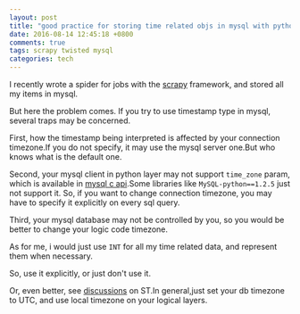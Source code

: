 ```yaml
---
layout: post
title: "good practice for storing time related objs in mysql with python"
date: 2016-08-14 12:45:18 +0800
comments: true
tags: scrapy twisted mysql
categories: tech
---
```


I recently wrote a spider for jobs with the [scrapy][1] framework, and stored all my items in mysql.

But here the problem comes. If you try to use timestamp type in mysql, several traps may be concerned.

First, how the timestamp being interpreted is affected by your connection timezone.If you do not specify, it may use the mysql server one.But who knows what is the default one.

Second, your mysql client in python layer may not support `time_zone` param, which is available in [mysql c api][2].Some libraries like `MySQL-python==1.2.5` just not support it.
So, if you want to change connection timezone, you may have to specify it explicitly on every sql query.

Third, your mysql database may not be controlled by you, so you would be better to change your logic code timezone.

As for me, i would just use `INT` for all my time related data, and represent them when necessary.

So, use it explicitly, or just don't use it.

Or, even better, see [discussions][3] on ST.In general,just set your db timezone to UTC, and use local timezone on your logical layers.

[1]: http://scrapy.org/
[2]: https://dev.mysql.com/doc/connector-python/en/connector-python-connectargs.html
[3]: http://stackoverflow.com/questions/19023978/should-mysql-have-its-timezone-set-to-utc
